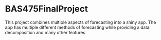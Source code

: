 # BAS475FinalProject
This project combines multiple aspects of forecasting into a shiny app. The app has multiple different methods of forecasting while providing a data decomposition and many other features.
